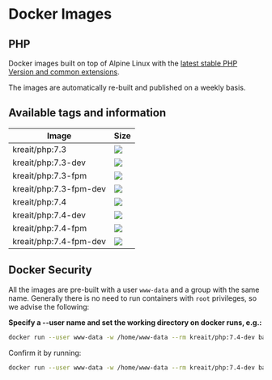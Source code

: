 # Docker Images

## PHP

Docker images built on top of Alpine Linux with the [latest stable PHP Version and common extensions](https://github.com/codecasts/php-alpine).

The images are automatically re-built and published on a weekly basis.

## Available tags and information

| Image  | Size |
| --- | --- |
| kreait/php:7.3          | [![](https://images.microbadger.com/badges/image/kreait/php:7.3.svg)](https://microbadger.com/images/kreait/php:7.3) |
| kreait/php:7.3-dev      | [![](https://images.microbadger.com/badges/image/kreait/php:7.3-dev.svg)](https://microbadger.com/images/kreait/php:7.3-dev) |
| kreait/php:7.3-fpm      | [![](https://images.microbadger.com/badges/image/kreait/php:7.3-fpm.svg)](https://microbadger.com/images/kreait/php:7.3-fpm) |
| kreait/php:7.3-fpm-dev  | [![](https://images.microbadger.com/badges/image/kreait/php:7.3-fpm-dev.svg)](https://microbadger.com/images/kreait/php:7.3-fpm-dev) |
| kreait/php:7.4          | [![](https://images.microbadger.com/badges/image/kreait/php:7.4.svg)](https://microbadger.com/images/kreait/php:7.4) |
| kreait/php:7.4-dev      | [![](https://images.microbadger.com/badges/image/kreait/php:7.4-dev.svg)](https://microbadger.com/images/kreait/php:7.4-dev) |
| kreait/php:7.4-fpm      | [![](https://images.microbadger.com/badges/image/kreait/php:7.4-fpm.svg)](https://microbadger.com/images/kreait/php:7.4-fpm) |
| kreait/php:7.4-fpm-dev  | [![](https://images.microbadger.com/badges/image/kreait/php:7.4-fpm-dev.svg)](https://microbadger.com/images/kreait/php:7.4-fpm-dev) |

## Docker Security

All the images are pre-built with a user `www-data` and a group with the same name. Generally there is no need to run containers with `root` privileges, so we advise the following:

**Specify a --user name and set the working directory on docker runs, e.g.:**

```bash
docker run --user www-data -w /home/www-data --rm kreait/php:7.4-dev bash -c "php -v | grep 'Xdebug'"
```

Confirm it by running:

```bash
docker run --user www-data -w /home/www-data --rm kreait/php:7.4-dev bash -c "id ; env" 
```
